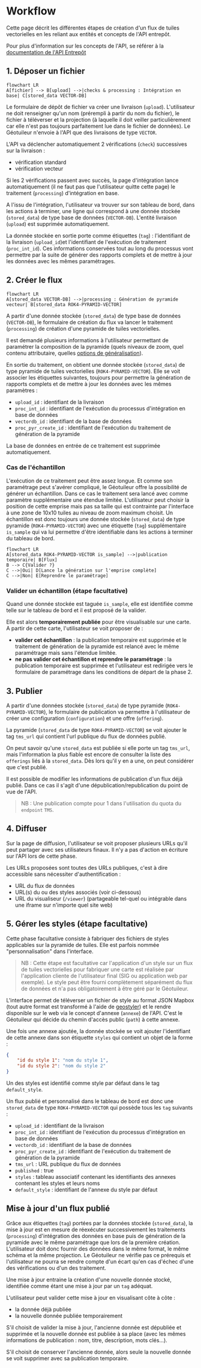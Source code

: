 # Workflow

Cette page décrit les différentes étapes de création d'un flux de tuiles vectorielles en les reliant aux entités et concepts de l'API entrepôt.

Pour plus d'information sur les concepts de l'API, se référer à la [documentation de l'API Entrepôt](https://gpf-beta.ign.fr/documentation/)

## 1. Déposer un fichier

```mermaid
flowchart LR
A[fichier] --> B[upload] -->|checks & processing : Intégration en base| C[stored_data VECTOR-DB]
```

Le formulaire de dépôt de fichier va créer une livraison (`upload`). L'utilisateur ne doit renseigner qu'un nom (prérempli à partir du nom du fichier), le fichier à téléverser et la projection (à laquelle il doit veiller particulièrement car elle n'est pas toujours parfaitement lue dans le fichier de données). Le Géotuileur n'envoie à l'API que des livraisons de type `VECTOR`.

L'API va déclencher automatiquement 2 vérifications (`check`) successives sur la livraison :

* vérification standard
* vérification vecteur

Si les 2 vérifications passent avec succès, la page d'intégration lance automatiquement (il ne faut pas que l'utilisateur quitte cette page) le traitement (`processing`) d'intégration en base.

A l'issu de l'intégration, l'utilisateur va trouver sur son tableau de bord, dans les actions à terminer, une ligne qui correspond à une donnée stockée (`stored_data`) de type base de données (`VECTOR-DB`). L'entité livraison (`upload`) est supprimée automatiquement.

La donnée stockée en sortie porte comme étiquettes (`tag`) : l'identifiant de la livraison (`upload_id`)et l'identifiant de l'exécution de traitement (`proc_int_id`). Ces informations conservées tout au long du processus vont permettre par la suite de générer des rapports complets et de mettre à jour les données avec les mêmes paramétrages.

## 2. Créer le flux

```mermaid
flowchart LR
A[stored_data VECTOR-DB] -->|processing : Génération de pyramide vecteur| B[stored_data ROK4-PYRAMID-VECTOR]
```

A partir d'une donnée stockée (`stored_data`) de type base de données (`VECTOR-DB`), le formulaire de création du flux va lancer le traitement (`processing`) de création d'une pyramide de tuiles vectorielles.

Il est demandé plusieurs informations à l'utilisateur permettant de paramétrer la composition de la pyramide (quels niveaux de zoom, quel contenu attributaire, quelles [options de généralisation](./generalization.md)).

En sortie du traitement, on obtient une donnée stockée (`stored_data`) de type pyramide de tuiles vectorielles (`ROK4-PYRAMID-VECTOR`). Elle se voit associer les étiquettes suivantes, toujours pour permettre la génération de rapports complets et de mettre à jour les données avec les mêmes paramètres :

* `upload_id` : identifiant de la livraison
* `proc_int_id` : identifiant de l'exécution du processus d'intégration en base de données
* `vectordb_id` : identifiant de la base de données
* `proc_pyr_create_id` : identifiant de l'exécution du traitement de génération de la pyramide

La base de données en entrée de ce traitement est supprimée automatiquement.

### Cas de l'échantillon

L'exécution de ce traitement peut être assez longue. Et comme son paramétrage peut s'avérer compliqué, le Géotuileur offre la possibilité de générer un échantillon. Dans ce cas le traitement sera lancé avec comme paramètre supplémentaire une étendue limitée. L'utilisateur peut choisir la position de cette emprise mais pas sa taille qui est contrainte par l'interface à une zone de 10x10 tuiles au niveau de zoom maximum choisit. Un échantillon est donc toujours une donnée stockée (`stored_data`) de type pyramide (`ROK4-PYRAMID-VECTOR`) avec une étiquette (`tag`) supplémentaire `is_sample` qui va lui permettre d'être identifiable dans les actions à terminer du tableau de bord.

```mermaid
flowchart LR
A[stored_data ROK4-PYRAMID-VECTOR is_sample] -->|publication temporaire| B[Flux]
B --> C{Valider ?}
C -->|Oui| D[Lance la génération sur l'emprise complète]
C -->|Non| E[Reprendre le paramétrage]
```

### Valider un échantillon (étape facultative)

Quand une donnée stockée est taguée `is_sample`, elle est identifiée comme telle sur le tableau de bord et il est proposé de la valider.

Elle est alors **temporairement publiée** pour être visualisable sur une carte. A partir de cette carte, l'utilisateur se voit proposer de :

* **valider cet échantillon** : la publication temporaire est supprimée et le traitement de génération de la pyramide est relancé avec le même paramétrage mais sans l'étendue limitée.
* **ne pas valider cet échantillon et reprendre le paramétrage** : la publication temporaire est supprimée et l'utilisateur est redirigée vers le formulaire de paramétrage dans les conditions de départ de la phase 2.

## 3. Publier

A partir d'une données stockée (`stored_data`) de type pyramide (`ROK4-PYRAMID-VECTOR`), le formulaire de publication va permettre à l'utilisateur de créer une configuration (`configuration`) et une offre (`offering`).

La pyramide (`stored_data` de type `ROK4-PYRAMID-VECTOR`) se voit ajouter le tag `tms_url` qui contient l'url publique du flux de données publié.

On peut savoir qu'une `stored_data` est publiée si elle porte un tag `tms_url`, mais l'information la plus fiable est encore de consulter la liste des `offerings` liés à la `stored_data`. Dès lors qu'il y en a une, on peut considérer que c'est publié.

Il est possible de modifier les informations de publication d'un flux déjà publié. Dans ce cas il s'agit d'une dépublication/republication du point de vue de l'API.

> NB : Une publication compte pour 1 dans l'utilisation du quota du `endpoint` `TMS`.

## 4. Diffuser

Sur la page de diffusion, l'utilisateur se voit proposer plusieurs URLs qu'il peut partager avec ses utilisateurs finaux. Il n'y a pas d'action en écriture sur l'API lors de cette phase.

Les URLs proposées sont toutes des URLs publiques, c'est à dire accessible sans nécessiter d'authentification :

* URL du flux de données
* URL(s) du ou des styles associés (voir ci-dessous)
* URL du visualiseur (`/viewer`) (partageable tel-quel ou intégrable dans une iframe sur n'importe quel site web)

## 5. Gérer les styles (étape facultative)

Cette phase facultative consiste à fabriquer des fichiers de styles applicables sur la pyramide de tuiles. Elle est parfois nommée "personnalisation" dans l'interface.

> NB : Cette étape est facultative car l'application d'un style sur un flux de tuiles vectorielles pour fabriquer une carte est réalisée par l'application cliente de l'utilisateur final (SIG ou application web par exemple). Le style peut être fourni complètement séparément du flux de données et n'a pas obligatoirement à être géré par le Géotuileur.

L'interface permet de téléverser un fichier de style au format JSON Mapbox (tout autre format est transformé à l'aide de [geostyler](./style.md)) et le rendre disponible sur le web via le concept d'annexe (`annexe`) de l'API. C'est le Géotuileur qui décide du chemin d'accès public (`path`) à cette annexe.

Une fois une annexe ajoutée, la donnée stockée se voit ajouter l'identifiant de cette annexe dans son étiquette `styles` qui contient un objet de la forme :

```json
{
    "id du style 1": "nom du style 1",
    "id du style 2": "nom du style 2"
}
```

Un des styles est identifié comme style par défaut dans le tag `default_style`.

Un flux publié et personnalisé dans le tableau de bord est donc une `stored_data` de type `ROK4-PYRAMID-VECTOR` qui possède tous les `tag` suivants :

* `upload_id` : identifiant de la livraison
* `proc_int_id` : identifiant de l'exécution du processus d'intégration en base de données
* `vectordb_id` : identifiant de la base de données
* `proc_pyr_create_id` : identifiant de l'exécution du traitement de génération de la pyramide
* `tms_url` : URL publique du flux de données
* `published` : true
* `styles` : tableau associatif contenant les identifiants des annexes contenant les styles et leurs noms
* `default_style` : identifiant de l'annexe du style par défaut


## Mise à jour d'un flux publié

Grâce aux étiquettes (`tag`) portées par la données stockée (`stored_data`), la mise à jour est en mesure de réexécuter successivement les traitements (`processing`) d'intégration des données en base puis de génération de la pyramide avec le même paramétrage que lors de la première création. L'utilisateur doit donc fournir des données dans le même format, le même schéma et la même projection. Le Géotuileur ne vérifie pas ce prérequis et l'utilisateur ne pourra se rendre compte d'un écart qu'en cas d'échec d'une des vérifications ou d'un des traitement.

Une mise à jour entraine la création d'une nouvelle donnée stocké, identifiée comme étant une mise à jour par un `tag` adéquat.

L'utilisateur peut valider cette mise à jour en visualisant côte à côte :

* la donnée déjà publiée
* la nouvelle donnée publiée temporairement

S'il choisit de valider la mise à jour, l'ancienne donnée est dépubliée et supprimée et la nouvelle donnée est publiée à sa place (avec les mêmes informations de publication : nom, titre, description, mots clés...).

S'il choisit de conserver l'ancienne donnée, alors seule la nouvelle donnée se voit supprimer avec sa publication temporaire.
